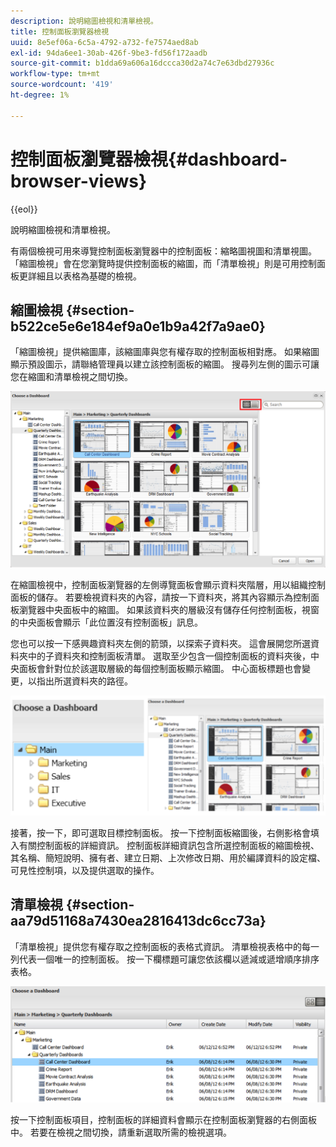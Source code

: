 ```yaml
---
description: 說明縮圖檢視和清單檢視。
title: 控制面板瀏覽器檢視
uuid: 8e5ef06a-6c5a-4792-a732-fe7574aed8ab
exl-id: 94da6ee1-30ab-426f-9be3-fd56f172aadb
source-git-commit: b1dda69a606a16dccca30d2a74c7e63dbd27936c
workflow-type: tm+mt
source-wordcount: '419'
ht-degree: 1%

---
```


# 控制面板瀏覽器檢視{#dashboard-browser-views}

{{eol}}

說明縮圖檢視和清單檢視。

有兩個檢視可用來導覽控制面板瀏覽器中的控制面板：縮略圖視圖和清單視圖。 「縮圖檢視」會在您瀏覽時提供控制面板的縮圖，而「清單檢視」則是可用控制面板更詳細且以表格為基礎的檢視。

## 縮圖檢視 {#section-b522ce5e6e184ef9a0e1b9a42f7a9ae0}

「縮圖檢視」提供縮圖庫，該縮圖庫與您有權存取的控制面板相對應。 如果縮圖顯示預設圖示，請聯絡管理員以建立該控制面板的縮圖。 搜尋列左側的圖示可讓您在縮圖和清單檢視之間切換。

![](assets/thumbnail.png)

在縮圖檢視中，控制面板瀏覽器的左側導覽面板會顯示資料夾階層，用以組織控制面板的儲存。 若要檢視資料夾的內容，請按一下資料夾，將其內容顯示為控制面板瀏覽器中央面板中的縮圖。 如果該資料夾的層級沒有儲存任何控制面板，視窗的中央面板會顯示「此位置沒有控制面板」訊息。

您也可以按一下感興趣資料夾左側的箭頭，以探索子資料夾。 這會展開您所選資料夾中的子資料夾和控制面板清單。 選取至少包含一個控制面板的資料夾後，中央面板會針對位於該選取層級的每個控制面板顯示縮圖。 中心面板標題也會變更，以指出所選資料夾的路徑。

![](assets/choose_a_dashboard2.png)

接著，按一下，即可選取目標控制面板。 按一下控制面板縮圖後，右側影格會填入有關控制面板的詳細資訊。 控制面板詳細資訊包含所選控制面板的縮圖檢視、其名稱、簡短說明、擁有者、建立日期、上次修改日期、用於編譯資料的設定檔、可見性控制項，以及提供選取的操作。

## 清單檢視 {#section-aa79d51168a7430ea2816413dc6cc73a}

「清單檢視」提供您有權存取之控制面板的表格式資訊。 清單檢視表格中的每一列代表一個唯一的控制面板。 按一下欄標題可讓您依該欄以遞減或遞增順序排序表格。

![](assets/list_view.png)

按一下控制面板項目，控制面板的詳細資料會顯示在控制面板瀏覽器的右側面板中。 若要在檢視之間切換，請重新選取所需的檢視選項。
